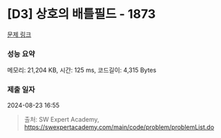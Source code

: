 # [D3] 상호의 배틀필드 - 1873 

[문제 링크](https://swexpertacademy.com/main/code/problem/problemDetail.do?contestProbId=AV5LyE7KD2ADFAXc) 

### 성능 요약

메모리: 21,204 KB, 시간: 125 ms, 코드길이: 4,315 Bytes

### 제출 일자

2024-08-23 16:55



> 출처: SW Expert Academy, https://swexpertacademy.com/main/code/problem/problemList.do